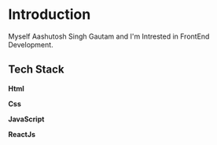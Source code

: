 
# Introduction

Myself Aashutosh Singh Gautam and I'm Intrested in FrontEnd Development. 




## Tech Stack

**Html**

**Css** 

**JavaScript**

**ReactJs**
